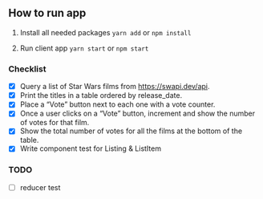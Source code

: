 ## How to run app

1. Install all needed packages
   `yarn add` or `npm install`

1. Run client app
   `yarn start` or `npm start`

### Checklist

- [x] Query a list of Star Wars films from https://swapi.dev/api.
- [x] Print the titles in a table ordered by release_date.
- [x] Place a “Vote” button next to each one with a vote counter.
- [x] Once a user clicks on a “Vote” button, increment and show the number of votes for that film.
- [x] Show the total number of votes for all the films at the bottom of the table.
- [x] Write component test for Listing & ListItem

### TODO

- [ ] reducer test
